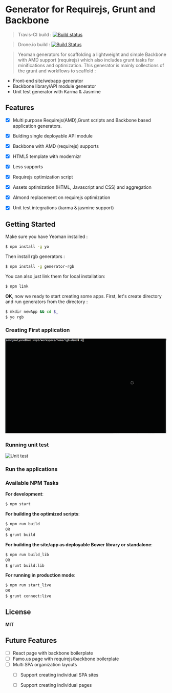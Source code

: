 # Generator for Requirejs, Grunt and Backbone 
> Travis-CI build : [![Build status](https://travis-ci.org/smulyono/generator-rgb.svg?branch=master)](https://travis-ci.org/smulyono/generator-rgb) 

> Drone.io build : [![Build Status](https://drone.io/github.com/smulyono/generator-rgb/status.png)](https://drone.io/github.com/smulyono/generator-rgb/latest)

> Yeoman generators for scaffolding a lightweight and simple Backbone with AMD support (requirejs) which also includes
> grunt tasks for minifications and optimization. This generator is mainly collections of the grunt and workflows to scaffold :
> 
* Front-end site/webapp generator
* Backbone library/API module generator
* Unit test generator with Karma & Jasmine

## Features

* [x] Multi purpose Requirejs(AMD),Grunt scripts and Backbone based application generators. 
* [x] Bulding single deployable API module
* [x] Backbone with AMD (requirejs) supports
* [x] HTML5 template with modernizr
* [x] Less supports
* [x] Requirejs optimization script
* [x] Assets optimization (HTML, Javascript and CSS) and aggregation
* [x] Almond replacement on requirejs optimization
* [x] Unit test integrations (karma & jasmine support)



## Getting Started

Make sure you have Yeoman installed : 
```bash
$ npm install -g yo
```

Then install rgb generators : 
```bash
$ npm install -g generator-rgb
```

You can also just link them for local installation:
```bash
$ npm link
```

__OK__, now we ready to start creating some apps. First, let's create directory and run generators from the directory : 
```bash
$ mkdir newApp && cd $_
$ yo rgb 
```

### Creating First application
![Getting started](demo/getstarted.gif)

### Running unit test
![Unit test](demo/unittest.gif)


### Run the applications


### Available NPM Tasks 

__For development__:
```bash
$ npm start
```

__For building the optimized scripts__:
```bash
$ npm run build
OR
$ grunt build
```

__For building the site/app as deployable Bower library or standalone__:
```bash
$ npm run build_lib
OR
$ grunt build:lib
```

__For running in production mode__:
```bash
$ npm run start_live
OR
$ grunt connect:live
```

## License

__MIT__

## Future Features
* [ ] React page with backbone boilerplate
* [ ] Famo.us page with requirejs/backbone boilerplate
* [ ] Multi SPA organization layouts 
  * [ ] Support creating individual SPA sites
  * [ ] Support creating individual pages

